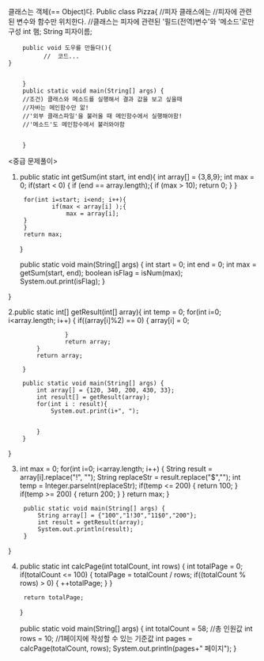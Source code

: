 클래스는 객체(== Object)다.
        Public class Pizza{ 
		//피자 클래스에는
		//피자에 관련된 변수와 함수만 위치한다.
		//클래스는 피자에 관련된 '필드(전역)변수'와 '메소드'로만 구성
		int 햄;
		String 피자이름;

		public void 도우를 만들다(){
		      //  코드...
    }


		}
		public static void main(String[] args) {	
		//조건) 클래스와 메소드를 실행해서 결과 값을 보고 싶을때
		//자바는 메인함수만 앎!
		//'외부 클래스파일'을 불러올 때 메인함수에서 실행해야함!
		//'메소드'도 메인함수에서 불러와야함
		
		
		}
		




<중급 문제풀이>
1. public static int getSum(int start, int end){
        int array[] = {3,8,9};
        int max = 0;
        if(start < 0) {
        	if (end == array.length);{
        	if (max > 10);
        	return 0;
        }
        }
        
        for(int i=start; i<end; i++){
        		if(max < array[i] );{
        			max = array[i];
        }
        }
        return max;
    }
    
    public static void main(String[] args) {
        int start = 0;
        int end = 0;
        int max = getSum(start, end);
        boolean isFlag = isNum(max);
        System.out.print(isFlag);
    }


}






2.public static int[] getResult(int[] array){
	        int temp = 0;
	        for(int i=0; i<array.length; i++) {
	        		if((array[i]%2) == 0) {
	        		 array[i] = 0;
	        		
	        		}
	        		return array;
	        }
	        return array;
		
	    }

	    public static void main(String[] args) {
	        int array[] = {120, 340, 200, 430, 33};
	        int result[] = getResult(array);
	        for(int i : result){
	            System.out.print(i+", ");
	            
	            
	        }
	    }

}

3.
	 int max = 0;
		 for(int i=0; i<array.length; i++) {
	    	String result = array[i].replace("!", "");
	    	 String replaceStr = result.replace("$","");
	    	 int temp = Integer.parseInt(replaceStr);
	    	 if(temp <= 200) {
	    		 return 100;
	    	 }
			 if(temp >= 200) {
				 return 200;
			 }
		 }
		 return max;
	 }
	      
	    public static void main(String[] args) {
	        String array[] = {"100","1!30","11$0","200"};
	        int result = getResult(array);
	        System.out.println(result);
	    }

	
}

4. public static int calcPage(int totalCount, int rows) {
        int totalPage = 0;
        if(totalCount <= 100) {
        	totalPage = totalCount / rows;
        	if((totalCount % rows) > 0) {
        		++totalPage;
        	}
        }

		return totalPage;    
    }
	
    public static void main(String[] args) {
        int totalCount = 58; //총 인원값
        int rows = 10; //1페이지에 작성할 수 있는 기준값
        int pages = calcPage(totalCount, rows);
        System.out.println(pages+" 페이지");
    }
